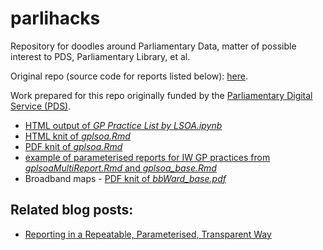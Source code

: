 # parlihacks
Repository for doodles around Parliamentary Data, matter of possible interest to PDS, Parliamentary Library, et al.

Original repo (source code for reports listed below): [here](https://github.com/psychemedia/parlihacks).

Work prepared for this repo originally funded by the [Parliamentary Digital Service (PDS)](https://pds.blog.parliament.uk/).

- [HTML output of *GP Practice List by LSOA.ipynb*](https://psychemedia.github.io/parlihacks/GP%2BPractice%2BList%2Bby%2BLSOA.html)
- [HTML knit of *gplsoa.Rmd*](https://psychemedia.github.io/parlihacks/gplsoa.html)
- [PDF knit of *gplsoa.Rmd*](https://psychemedia.github.io/parlihacks/gplsoa.pdf)
- [example of parameterised reports for IW GP practices from *gplsoaMultiReport.Rmd* and *gplsoa_base.Rmd*](https://psychemedia.github.io/parlihacks/iwgplsoadocs)
- Broadband maps - [PDF knit of *bbWard_base.pdf*](https://psychemedia.github.io/parlihacks/gplsoa.pdf)


## Related blog posts:

- [Reporting in a Repeatable, Parameterised, Transparent Way](https://blog.ouseful.info/2017/02/23/reporting-in-a-repeatable-parameterised-transparent-way/)

